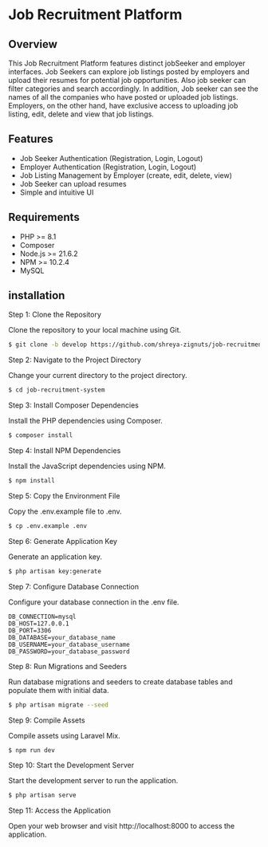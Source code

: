 # **Job Recruitment Platform**

## Overview
This Job Recruitment Platform features distinct jobSeeker and employer interfaces. Job Seekers can explore job listings posted by employers and upload their resumes for potential job opportunities. Also job seeker can filter categories and search accordingly. In addition, Job seeker can see the names of all the companies who have posted or uploaded job listings. Employers, on the other hand, have exclusive access to uploading job listing, edit, delete and view that job listings.

## Features
- Job Seeker Authentication (Registration, Login, Logout)
- Employer Authentication (Registration, Login, Logout)
- Job Listing Management by Employer (create, edit, delete, view)
- Job Seeker can upload resumes
- Simple and intuitive UI

## Requirements
- PHP >= 8.1
- Composer
- Node.js >= 21.6.2
- NPM >= 10.2.4
- MySQL

## installation

Step 1: Clone the Repository

Clone the repository to your local machine using Git.
```bash
$ git clone -b develop https://github.com/shreya-zignuts/job-recruitment
```

Step 2: Navigate to the Project Directory

Change your current directory to the project directory.
```bash
$ cd job-recruitment-system
```

Step 3: Install Composer Dependencies

Install the PHP dependencies using Composer.
```bash
$ composer install
```

Step 4: Install NPM Dependencies

Install the JavaScript dependencies using NPM.
```bash
$ npm install
```

Step 5: Copy the Environment File

Copy the .env.example file to .env.
```bash
$ cp .env.example .env
```

Step 6: Generate Application Key

Generate an application key.
```bash
$ php artisan key:generate
```

Step 7: Configure Database Connection

Configure your database connection in the .env file.
```make
DB_CONNECTION=mysql
DB_HOST=127.0.0.1
DB_PORT=3306
DB_DATABASE=your_database_name
DB_USERNAME=your_database_username
DB_PASSWORD=your_database_password
```

Step 8: Run Migrations and Seeders

Run database migrations and seeders to create database tables and populate them with initial data.
```bash
$ php artisan migrate --seed
```

Step 9: Compile Assets

Compile assets using Laravel Mix.
```bash
$ npm run dev
```

Step 10: Start the Development Server

Start the development server to run the application.
```bash
$ php artisan serve
```

Step 11: Access the Application

Open your web browser and visit http://localhost:8000 to access the application.